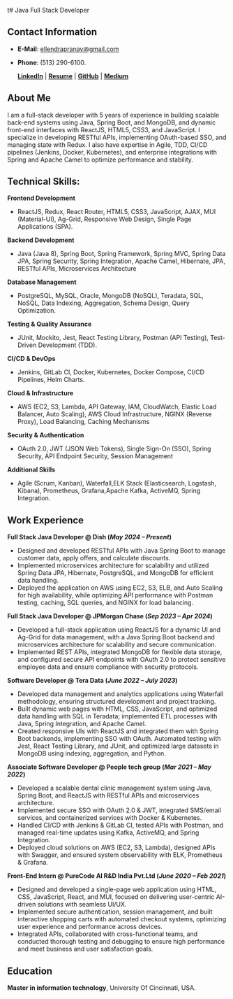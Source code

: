 t# Java Full Stack Developer

## Contact Information
 
- **E-Mail**: [ellendrapranay@gmail.com](ellendrapranay@gmail.com)
- **Phone**: (513) 290-6100.
 
  **[LinkedIn](https://www.linkedin.com/in/pranay-ellendra-5712a3357/)** | **[Resume](./assets/Pranay_Ellendra.pdf)** | **[GitHub](https://github.com/pellendra)** | **[Medium](https://medium.com/@ellendrapranay)**

## About Me

I am a full-stack developer with 5 years of experience in building scalable back-end systems using Java, Spring Boot, and MongoDB, and dynamic front-end interfaces with ReactJS, HTML5, CSS3, and JavaScript. I specialize in developing RESTful APIs, implementing OAuth-based SSO, and managing state with Redux. I also have expertise in Agile, TDD, CI/CD pipelines (Jenkins, Docker, Kubernetes), and enterprise integrations with Spring and Apache Camel to optimize performance and stability.

## Technical Skills:
**Frontend Development**
- ReactJS, Redux, React Router, HTML5, CSS3, JavaScript, AJAX, MUI (Material-UI), Ag-Grid, Responsive Web Design, Single Page Applications (SPA).

**Backend Development**
- Java (Java 8), Spring Boot, Spring Framework, Spring MVC, Spring Data JPA, Spring Security, Spring Integration, Apache Camel, Hibernate, JPA, RESTful APIs, Microservices Architecture

**Database Management**
- PostgreSQL, MySQL, Oracle, MongoDB (NoSQL), Teradata, SQL, NoSQL, Data Indexing, Aggregation, Schema Design, Query Optimization.

**Testing & Quality Assurance**
- JUnit, Mockito, Jest, React Testing Library, Postman (API Testing), Test-Driven Development (TDD).

**CI/CD & DevOps**
- Jenkins, GitLab CI, Docker, Kubernetes, Docker Compose, CI/CD Pipelines, Helm Charts.

**Cloud & Infrastructure**
- AWS (EC2, S3, Lambda, API Gateway, IAM, CloudWatch, Elastic Load Balancer, Auto Scaling), AWS Cloud Infrastructure, NGINX (Reverse Proxy), Load Balancing, Caching Mechanisms

**Security & Authentication**
- OAuth 2.0, JWT (JSON Web Tokens), Single Sign-On (SSO), Spring Security, API Endpoint Security, Session Management

**Additional Skills**
- Agile (Scrum, Kanban), Waterfall,ELK Stack (Elasticsearch, Logstash, Kibana), Prometheus, Grafana,Apache Kafka, ActiveMQ, Spring Integration.
 

## Work Experience
**Full Stack Java Developer @ Dish (_May 2024 – Present_)**

- Designed and developed RESTful APIs with Java Spring Boot to manage customer data, apply offers, and calculate discounts.
- Implemented microservices architecture for scalability and utilized Spring Data JPA, Hibernate, PostgreSQL, and MongoDB for efficient data handling.
- Deployed the application on AWS using EC2, S3, ELB, and Auto Scaling for high availability, while optimizing API performance with Postman testing, caching, SQL queries, and NGINX for load balancing.
  
**Full Stack Java Developer @ JPMorgan Chase  (_Sep 2023 –  Apr 2024_)**
- Developed a full-stack application using ReactJS for a dynamic UI and Ag-Grid for data management, with a Java Spring Boot backend and microservices architecture for scalability and secure communication.
- Implemented REST APIs, integrated MongoDB for flexible data storage, and configured secure API endpoints with OAuth 2.0 to protect sensitive employee data and ensure compliance with security protocols.

**Software Developer @ Tera Data  (_June  2022 – July 2023_)**  
- Developed data management and analytics applications using Waterfall methodology, ensuring structured development and project tracking.
- Built dynamic web pages with HTML, CSS, JavaScript, and optimized data handling with SQL in Teradata; implemented ETL processes with Java, Spring Integration, and 
  Apache Camel.
- Created responsive UIs with ReactJS and integrated them with Spring Boot backends, implementing SSO with OAuth. Automated testing with Jest, React Testing Library, and JUnit, and optimized large datasets in MongoDB using indexing, aggregation, and Python.

**Associate Software Developer @ 	People tech group (_Mar 2021 – May 2022_)** 
- Developed a scalable dental clinic management system using Java, Spring Boot, and ReactJS with RESTful APIs and microservices architecture.
- Implemented secure SSO with OAuth 2.0 & JWT, integrated SMS/email services, and containerized services with Docker & Kubernetes.
- Handled CI/CD with Jenkins & GitLab CI, tested APIs with Postman, and managed real-time updates using Kafka, ActiveMQ, and Spring Integration.
- Deployed cloud solutions on AWS (EC2, S3, Lambda), designed APIs with Swagger, and ensured system observability with ELK, Prometheus & Grafana.

**Front-End Intern @ PureCode AI R&D India Pvt.Ltd  (_June 2020 – Feb 2021_)** 
- Designed and developed a single-page web application using HTML, CSS, JavaScript, React, and MUI, focused on delivering user-centric AI-driven solutions with seamless UI/UX.
- Implemented secure authentication, session management, and built interactive shopping carts with automated checkout systems, optimizing user experience and performance across devices.
- Integrated APIs, collaborated with cross-functional teams, and conducted thorough testing and debugging to ensure high performance and meet business and user satisfaction goals.

## Education
**Master in information technology**, University Of Cincinnati, USA.
